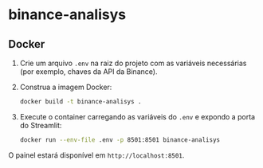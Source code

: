 # binance-analisys

## Docker

1. Crie um arquivo `.env` na raiz do projeto com as variáveis necessárias (por exemplo, chaves da API da Binance).
2. Construa a imagem Docker:

   ```bash
   docker build -t binance-analisys .
   ```

3. Execute o container carregando as variáveis do `.env` e expondo a porta do Streamlit:

   ```bash
   docker run --env-file .env -p 8501:8501 binance-analisys
   ```

O painel estará disponível em `http://localhost:8501`.
